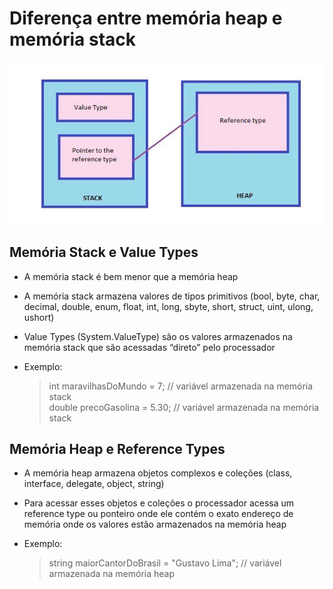 # Diferença entre memória heap e memória stack

<p align="center">
    <img src="/img/inicio.jpeg" alt="Memória heap e stack" title="Memória heap e stack">
</p> 

## Memória Stack e Value Types
- A memória stack é bem menor que a memória heap
- A memória stack armazena valores de tipos primitivos (bool, byte, char, decimal, double, enum, float, int, long, sbyte, short, struct, uint, ulong, ushort)
- Value Types (System.ValueType) são os valores armazenados na memória stack que são acessadas “direto” pelo processador
- Exemplo:

  > int maravilhasDoMundo = 7; // variável armazenada na memória stack <br />
  > double precoGasolina = 5.30; // variável armazenada na memória stack 
 
## Memória Heap e Reference Types
- A memória heap armazena objetos complexos e coleções (class, interface, delegate, object, string)
- Para acessar esses objetos e coleções o processador acessa um reference type ou ponteiro onde ele contém o exato endereço de memória onde os valores estão armazenados na memória heap
- Exemplo:

  > string maiorCantorDoBrasil = "Gustavo Lima"; // variável armazenada na memória heap
